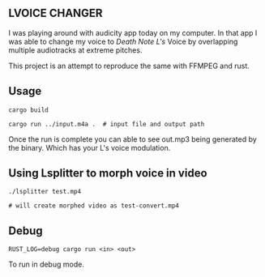 ## LVOICE CHANGER

I was playing around with audicity app today on my computer. In that app I was able to change my voice to *Death Note L's* Voice by overlapping multiple audiotracks at extreme pitches.

This project is an attempt to reproduce the same with FFMPEG and rust.

## Usage

```
cargo build

cargo run ../input.m4a .  # input file and output path

```

Once the run is complete you can able to see out.mp3 being generated by the binary. Which has your L's voice modulation.

## Using Lsplitter to morph voice in video

```
./lsplitter test.mp4

# will create morphed video as test-convert.mp4

```

## Debug

```
RUST_LOG=debug cargo run <in> <out>

```

To run in debug mode.
